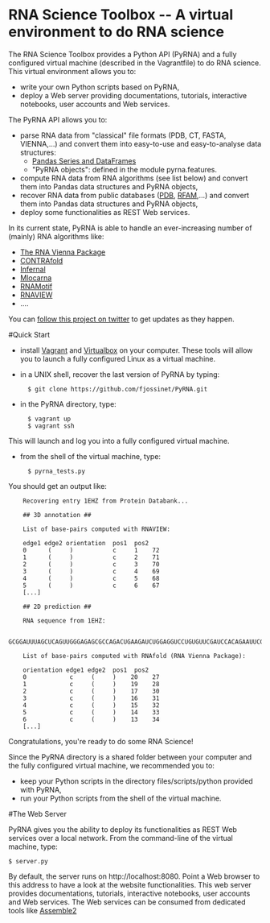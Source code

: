 RNA Science Toolbox -- A virtual environment to do RNA science
===============================================================

The RNA Science Toolbox provides a Python API (PyRNA) and a fully configured virtual machine (described in the Vagrantfile) to do RNA science. This virtual environment allows you to:
* write your own Python scripts based on PyRNA,
* deploy a Web server providing documentations, tutorials, interactive notebooks, user accounts and Web services.

The PyRNA API allows you to:

* parse RNA data from "classical" file formats (PDB, CT, FASTA, VIENNA,...) and convert them into easy-to-use and easy-to-analyse data structures:
    * [Pandas Series and DataFrames](http://pandas.pydata.org/pandas-docs/stable/dsintro.html)
    * "PyRNA objects": defined in the module pyrna.features.
* compute RNA data from RNA algorithms (see list below) and convert them into Pandas data structures and PyRNA objects,
* recover RNA data from public databases ([PDB](http://www.rcsb.org/pdb/home/home.do), [RFAM](http://rfam.sanger.ac.uk),...) and convert them into Pandas data structures and PyRNA objects,
* deploy some functionalities as REST Web services.

In its current state, PyRNA is able to handle an ever-increasing number of (mainly) RNA algorithms like:

* [The RNA Vienna Package](http://goo.gl/7frDgF)
* [CONTRAfold](http://goo.gl/4BCI7)
* [Infernal](http://goo.gl/SxLHJO)
* [Mlocarna](http://goo.gl/AIGKrl)
* [RNAMotif](http://goo.gl/MDdOQ2)
* [RNAVIEW](http://goo.gl/c5o19v)
* ....

You can [follow this project on twitter](https://twitter.com/RnaSciToolbox) to get updates as they happen.

#Quick Start

* install [Vagrant](https://www.vagrantup.com/) and [Virtualbox](https://www.virtualbox.org/) on your computer. These tools will allow you to launch a fully configured Linux as a virtual machine.

* in a UNIX shell, recover the last version of PyRNA by typing:

        $ git clone https://github.com/fjossinet/PyRNA.git

* in the PyRNA directory, type:

        $ vagrant up
        $ vagrant ssh

This will launch and log you into a fully configured virtual machine.

* from the shell of the virtual machine, type:

        $ pyrna_tests.py

You should get an output like:

        Recovering entry 1EHZ from Protein Databank...

        ## 3D annotation ##

        List of base-pairs computed with RNAVIEW:

        edge1 edge2 orientation  pos1  pos2
        0      (     )           c     1    72
        1      (     )           c     2    71
        2      (     )           c     3    70
        3      (     )           c     4    69
        4      (     )           c     5    68
        5      (     )           c     6    67
        [...]

        ## 2D prediction ##

        RNA sequence from 1EHZ:

        GCGGAUUUAGCUCAGUUGGGAGAGCGCCAGACUGAAGAUCUGGAGGUCCUGUGUUCGAUCCACAGAAUUCGCACCA

        List of base-pairs computed with RNAfold (RNA Vienna Package):

        orientation edge1 edge2  pos1  pos2
        0            c     (     )    20    27
        1            c     (     )    19    28
        2            c     (     )    17    30
        3            c     (     )    16    31
        4            c     (     )    15    32
        5            c     (     )    14    33
        6            c     (     )    13    34
        [...]

Congratulations, you're ready to do some RNA Science!

Since the PyRNA directory is a shared folder between your computer and the fully configured virtual machine, we recommended you to:

* keep your Python scripts in the directory files/scripts/python provided with PyRNA,
* run your Python scripts from the shell of the virtual machine.

#The Web Server

PyRNA gives you the ability to deploy its functionalities as REST Web services over a local network. From the command-line of the virtual machine, type:

    $ server.py

By default, the server runs on http://localhost:8080. Point a Web browser to this address to have a look at the website functionalities. This web server provides documentations, tutorials, interactive notebooks, user accounts and Web services. The Web services can be consumed from dedicated tools like [Assemble2](http://www.bioinformatics.org/assemble/)
